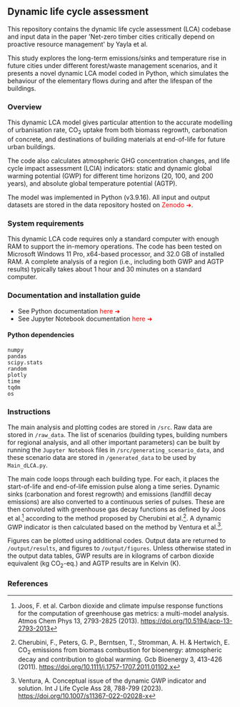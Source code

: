 ## Dynamic life cycle assessment

This repository contains the dynamic life cycle assessment (LCA) codebase and input data in the paper 'Net-zero timber cities critically depend on proactive resource management' by Yayla et al. 

This study explores the long-term emissions/sinks and temperature rise in future cities under different forest/waste management scenarios, and it presents a novel dynamic LCA model coded in Python, which simulates the behaviour of the elementary flows during and after the lifespan of the buildings.

### Overview

This dynamic LCA model gives particular attention to the accurate modelling of urbanisation rate, CO<sub>2</sub> uptake from both biomass regrowth, carbonation of concrete, and destinations of building materials at end-of-life for future urban buildings. 

The code also calculates atmospheric GHG concentration changes, and life cycle impact assessment (LCIA) indicators: static and dynamic global warming potential (GWP) for different time horizons (20, 100, and 200 years), and absolute global temperature potential (AGTP).

The model was implemented in Python (v3.9.16). All input and output datasets are stored in the data repository hosted on <a href="https://doi.org/10.5281/zenodo.13886867" target="_blank" style=" text-decoration: none !important; color:red !important;">Zenodo &#10140;</a>.

### System requirements

This dynamic LCA code requires only a standard computer with enough RAM to support the in-memory operations. The code has been tested on Microsoft Windows 11 Pro, x64-based processor, and 32.0 GB of installed RAM. A complete analysis of a region (i.e., including both GWP and AGTP results) typically takes about 1 hour and 30 minutes on a standard computer.

### Documentation and installation guide

- See Python documentation <a href="https://docs.python.org/3/" target="_blank" style=" text-decoration: none !important; color:red !important;">here &#10140;</a>
- See Jupyter Notebook documentation <a href="https://docs.jupyter.org/en/latest/" target="_blank" style=" text-decoration: none !important; color:red !important;">here &#10140;</a>

#### Python dependencies

```
numpy
pandas
scipy.stats
random
plotly
time
tqdm
os
```

### Instructions

The main analysis and plotting codes are stored in `/src`. Raw data are stored in `/raw_data`. The list of scenarios (building types, building numbers for regional analysis, and all other important parameters) can be built by running the `Jupyter Notebook` files in `/src/generating_scenario_data`, and these scenario data are stored in `/generated_data` to be used by `Main_dLCA.py`.

The main code loops through each building type. For each, it places the start-of-life and end-of-life emission pulse along a time series. Dynamic sinks (carbonation and forest regrowth) and emissions (landfill decay emissions) are also converted to a continuous series of pulses. These are then convoluted with greenhouse gas decay functions as defined by Joos et al.[^1] according to the method proposed by Cherubini et al.[^2]. A dynamic GWP indicator is then calculated based on the method by Ventura et al.[^3].  

Figures can be plotted using additional codes. Output data are returned to `/output/results`, and figures to `/output/figures`. Unless otherwise stated in the output data tables, GWP results are in kilograms of carbon dioxide equivalent (kg CO<sub>2</sub>-eq.) and AGTP results are in Kelvin (K).

### References

[^1]: Joos, F. et al. Carbon dioxide and climate impulse response functions for the computation of greenhouse gas metrics: a multi-model analysis. Atmos Chem Phys 13, 2793-2825 (2013). https://doi.org/10.5194/acp-13-2793-2013
[^2]: Cherubini, F., Peters, G. P., Berntsen, T., Stromman, A. H. & Hertwich, E. CO<sub>2</sub> emissions from biomass combustion for bioenergy: atmospheric decay and contribution to global warming. Gcb Bioenergy 3, 413-426 (2011). https://doi.org/10.1111/j.1757-1707.2011.01102.x
[^3]: Ventura, A. Conceptual issue of the dynamic GWP indicator and solution. Int J Life Cycle Ass 28, 788-799 (2023). https://doi.org/10.1007/s11367-022-02028-x